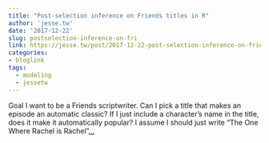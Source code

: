 ```yaml
---
title: "Post-selection inference on Friends titles in R"
author: 'jesse.tw'
date: '2017-12-22'
slug: postselection-inference-on-fri
link: https://jesse.tw/post/2017-12-22-post-selection-inference-on-friends-titles-in-r/
categories:
- bloglink
tags:
  - modeling
  - jessetw
---
```


Goal I want to be a Friends scriptwriter. Can I pick a title that makes an episode an automatic classic? If I just include a character’s name in the title, does it make it automatically popular? I assume I should just write “The One Where Rachel is Rachel”[... <i class="fas fa-external-link-alt"></i>](https://jesse.tw/post/2017-12-22-post-selection-inference-on-friends-titles-in-r/)

